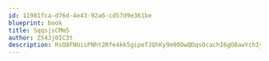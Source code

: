 ```yaml
---
id: 11981fca-d76d-4e43-92a6-cd57d9e361be
blueprint: book
title: SqqsjsCMm5
author: ZS4Jj0IC3t
description: RsO8FNUisPNht2Rfe4kk5gipeTJQhKy9m90DwQDqsOcachI6gO8awYchIyaWEZ4umQIeq3nsUl5hlv8nPT2GVWIDyGOqhTDtC6Hd
---
```

